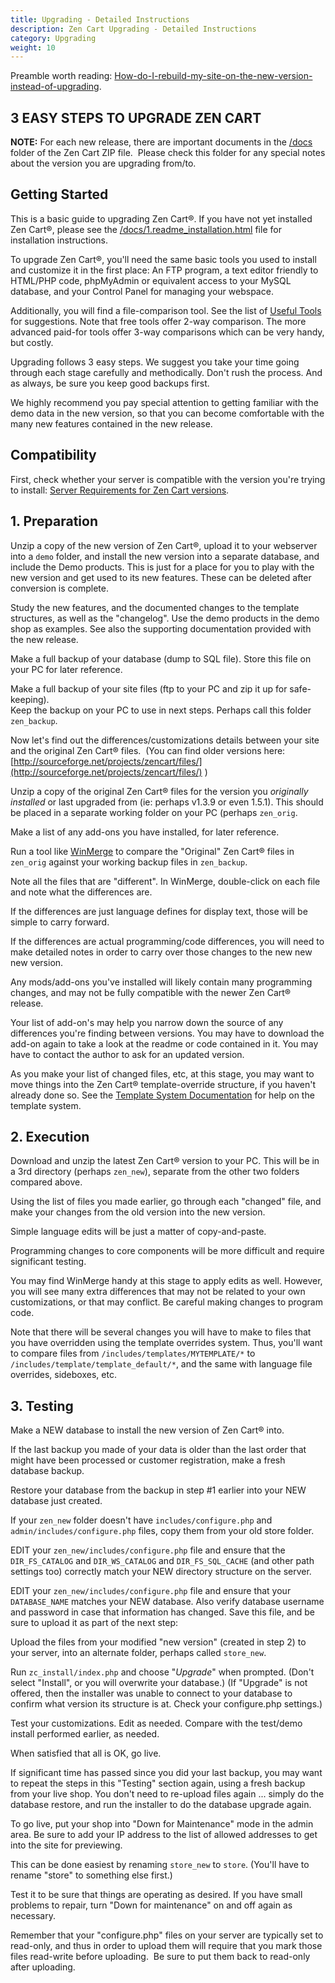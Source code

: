 ```yaml
---
title: Upgrading - Detailed Instructions
description: Zen Cart Upgrading - Detailed Instructions
category: Upgrading
weight: 10
---
```


Preamble worth reading: [How-do-I-rebuild-my-site-on-the-new-version-instead-of-upgrading](https://www.zen-cart.com/entry.php?3-How-do-I-rebuild-my-site-on-the-new-version-instead-of-upgrading). 

## 3 EASY STEPS TO UPGRADE ZEN CART

**NOTE:** For each new release, there are important documents in the [/docs](https://www.zen-cart.com/docs/) folder of the Zen Cart ZIP file.  Please check this folder for any special notes about the version you are upgrading from/to.  

## Getting Started 

This is a basic guide to upgrading Zen Cart®. If you have not yet installed Zen Cart®, please see the [/docs/1.readme_installation.html](https://www.zen-cart.com/docs/1.readme_installation.html) file for installation instructions.  

To upgrade Zen Cart®, you'll need the same basic tools you used to install and customize it in the first place: An FTP program, a text editor friendly to HTML/PHP code, phpMyAdmin or equivalent access to your MySQL database, and your Control Panel for managing your webspace.  

Additionally, you will find a file-comparison tool.  See the list of [Useful Tools](/user/first_steps/useful_tools/) for suggestions.  Note that free tools offer 2-way comparison. The more advanced paid-for tools offer 3-way comparisons which can be very handy, but costly.

Upgrading follows 3 easy steps. We suggest you take your time going through each stage carefully and methodically. Don't rush the process. And as always, be sure you keep good backups first.  

We highly recommend you pay special attention to getting familiar with the demo data in the new version, so that you can become comfortable with the many new features contained in the new release.  

<div>

## Compatibility

First, check whether your server is compatible with the version you're trying to install: [Server Requirements for Zen Cart versions](/user/first_steps/server_requirements/). 

## 1\. Preparation

Unzip a copy of the new version of Zen Cart®, upload it to your webserver into a `demo` folder, and install the new version into a separate database, and include the Demo products. This is just for a place for you to play with the new version and get used to its new features. These can be deleted after conversion is complete.  

Study the new features, and the documented changes to the template structures, as well as the "changelog". Use the demo products in the demo shop as examples. See also the supporting documentation provided with the new release.  

Make a full backup of your database (dump to SQL file). Store this file on your PC for later reference.  

Make a full backup of your site files (ftp to your PC and zip it up for safe-keeping).  
Keep the backup on your PC to use in next steps. Perhaps call this folder `zen_backup`.

Now let's find out the differences/customizations details between your site and the original Zen Cart® files.  (You can find older versions here: [http://sourceforge.net/projects/zencart/files/](http://sourceforge.net/projects/zencart/files/) )  

Unzip a copy of the original Zen Cart® files for the version you _originally installed_ or last upgraded from (ie: perhaps v1.3.9 or even 1.5.1). This should be placed in a separate working folder on your PC (perhaps 
`zen_orig`.

Make a list of any add-ons you have installed, for later reference.  

Run a tool like [WinMerge](http://winmerge.sf.net/) to compare the "Original" Zen Cart® files in `zen_orig` against your working backup files in `zen_backup`.

Note all the files that are "different". In WinMerge, double-click on each file and note what the differences are.  

If the differences are just language defines for display text, those will be simple to carry forward.  

If the differences are actual programming/code differences, you will need to make detailed notes in order to carry over those changes to the new new new version.  

Any mods/add-ons you've installed will likely contain many programming changes, and may not be fully compatible with the newer Zen Cart® release.  

Your list of add-on's may help you narrow down the source of any differences you're finding between versions. You may have to download the add-on again to take a look at the readme or code contained in it. You may have to contact the author to ask for an updated version.  

As you make your list of changed files, etc, at this stage, you may want to move things into the Zen Cart® template-override structure, if you haven't already done so. See the [Template System Documentation](/user/template/) for help on the template system.  

</div>

<div>

## 2\. Execution

Download and unzip the latest Zen Cart® version to your PC. This will be in a 3rd directory (perhaps `zen_new`), separate from the other two folders compared above.  

Using the list of files you made earlier, go through each "changed" file, and make your changes from the old version into the new version.  

Simple language edits will be just a matter of copy-and-paste.  

Programming changes to core components will be more difficult and require significant testing.  

You may find WinMerge handy at this stage to apply edits as well. However, you will see many extra differences that may not be related to your own customizations, or that may conflict. Be careful making changes to program code.  

Note that there will be several changes you will have to make to files that you have overridden using the template overrides system. Thus, you'll want to compare files from 
`/includes/templates/MYTEMPLATE/*` to `/includes/template/template_default/*`, and the same with language file overrides, sideboxes, etc.  

</div>

<div>

## 3\. Testing

Make a NEW database to install the new version of Zen Cart® into.  

If the last backup you made of your data is older than the last order that might have been processed or customer registration, make a fresh database backup.  

Restore your database from the backup in step #1 earlier into your NEW database just created.  

If your `zen_new` folder doesn't have `includes/configure.php` and 
`admin/includes/configure.php` files, copy them from your old store folder.  

EDIT your `zen_new/includes/configure.php` file and ensure that the `DIR_FS_CATALOG` and `DIR_WS_CATALOG` and `DIR_FS_SQL_CACHE` (and other path settings too) correctly match your NEW directory structure on the server.  

EDIT your `zen_new/includes/configure.php` file and ensure that your `DATABASE_NAME` matches your NEW database. Also verify database username and password in case that information has changed. Save this file, and be sure to upload it as part of the next step:  

Upload the files from your modified "new version" (created in step 2) to your server, into an alternate folder, perhaps called `store_new`. 

Run `zc_install/index.php` and choose "_Upgrade_" when prompted. (Don't select "Install", or you will overwrite your database.) (If "Upgrade" is not offered, then the installer was unable to connect to your database to confirm what version its structure is at. Check your configure.php settings.)  

Test your customizations. Edit as needed. Compare with the test/demo install performed earlier, as needed.  

When satisfied that all is OK, go live.  

If significant time has passed since you did your last backup, you may want to repeat the steps in this "Testing" section again, using a fresh backup from your live shop. You don't need to re-upload files again ... simply do the database restore, and run the installer to do the database upgrade again.  

To go live, put your shop into "Down for Maintenance" mode in the admin area. Be sure to add your IP address to the list of allowed addresses to get into the site for previewing.  

This can be done easiest by renaming `store_new` to `store`. (You'll have to rename "store" to something else first.)  

Test it to be sure that things are operating as desired. If you have small problems to repair, turn "Down for maintenance" on and off again as necessary.  

Remember that your "configure.php" files on your server are typically set to read-only, and thus in order to upload them will require that you mark those files read-write before uploading.  Be sure to put them back to read-only after uploading.
